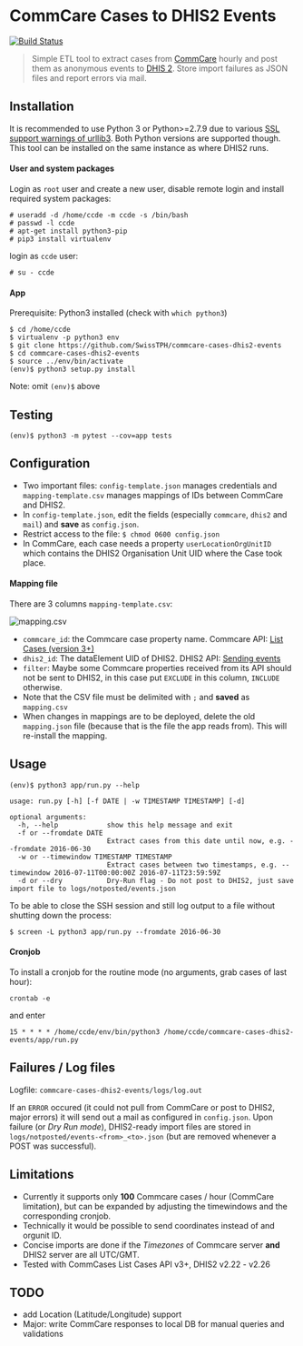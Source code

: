 # CommCare Cases to DHIS2 Events

[![Build Status](https://travis-ci.org/SwissTPH/commcare-cases-dhis2-events.svg?branch=master)](https://travis-ci.org/SwissTPH/commcare-cases-dhis2-events)

> Simple ETL tool to extract cases from [CommCare](https://www.commcarehq.org/home/) hourly and post them as anonymous events to [DHIS 2](https://www.dhis2.org). Store import failures as JSON files and report errors via mail.

## Installation

It is recommended to use Python 3 or Python>=2.7.9 due to various [SSL support warnings of urllib3](https://urllib3.readthedocs.io/en/latest/advanced-usage.html#ssl-warnings). Both Python versions are supported though.
This tool can be installed on the same instance as where DHIS2 runs.

#### User and system packages

Login as `root` user and create a new user, disable remote login and install required system packages:

```
# useradd -d /home/ccde -m ccde -s /bin/bash
# passwd -l ccde
# apt-get install python3-pip
# pip3 install virtualenv
```

login as `ccde` user:

```
# su - ccde
```

#### App

Prerequisite: Python3 installed (check with `which python3`)

```
$ cd /home/ccde
$ virtualenv -p python3 env
$ git clone https://github.com/SwissTPH/commcare-cases-dhis2-events
$ cd commcare-cases-dhis2-events
$ source ../env/bin/activate
(env)$ python3 setup.py install
```
Note: omit `(env)$` above

## Testing

`(env)$ python3 -m pytest --cov=app tests`

## Configuration

- Two important files: `config-template.json` manages credentials and `mapping-template.csv` manages mappings of IDs between CommCare and DHIS2. 
- In `config-template.json`, edit the fields (especially `commcare`, `dhis2` and `mail`) and **save** as `config.json`.
- Restrict access to the file: `$ chmod 0600 config.json`
- In CommCare, each case needs a property `userLocationOrgUnitID` which contains the DHIS2 Organisation Unit UID where the Case took place. 

#### Mapping file

There are 3 columns `mapping-template.csv`:

![mapping.csv](https://i.imgur.com/6XqEVqr.png)

- `commcare_id`: the Commcare case property name. Commcare API: [List Cases (version 3+)](https://confluence.dimagi.com/pages/viewpage.action?pageId=12224287)
- `dhis2_id`: The dataElement UID of DHIS2. DHIS2 API: [Sending events](https://dhis2.github.io/dhis2-docs/master/en/developer/html/webapi_events.html)
- `filter`: Maybe some Commcare properties received from its API should not be sent to DHIS2, in this case put `EXCLUDE` in this column, `INCLUDE` otherwise.
- Note that the CSV file must be delimited with `;` and **saved** as `mapping.csv`
- When changes in mappings are to be deployed, delete the old `mapping.json` file (because that is the file the app reads from). This will re-install the mapping.

## Usage

```
(env)$ python3 app/run.py --help

usage: run.py [-h] [-f DATE | -w TIMESTAMP TIMESTAMP] [-d]

optional arguments:
  -h, --help            show this help message and exit
  -f or --fromdate DATE
                        Extract cases from this date until now, e.g. --fromdate 2016-06-30
  -w or --timewindow TIMESTAMP TIMESTAMP
                        Extract cases between two timestamps, e.g. --timewindow 2016-07-11T00:00:00Z 2016-07-11T23:59:59Z
  -d or --dry           Dry-Run flag - Do not post to DHIS2, just save import file to logs/notposted/events.json
```

To be able to close the SSH session and still log output to a file without shutting down the process:

`$ screen -L python3 app/run.py --fromdate 2016-06-30`

#### Cronjob

To install a cronjob for the routine mode (no arguments, grab cases of last hour):

`crontab -e`

and enter

`15 * * * * /home/ccde/env/bin/python3 /home/ccde/commcare-cases-dhis2-events/app/run.py`

## Failures / Log files

Logfile: `commcare-cases-dhis2-events/logs/log.out`

If an `ERROR` occured (it could not pull from CommCare or post to DHIS2, major errors) it will send out a mail as configured in `config.json`. Upon failure (or _Dry Run mode_), DHIS2-ready import files are stored in `logs/notposted/events-<from>_<to>.json` (but are removed whenever a POST was successful).

## Limitations

- Currently it supports only **100** Commcare cases / hour (CommCare limitation), but can be expanded by adjusting the timewindows and the corresponding cronjob.
- Technically it would be possible to send coordinates instead of and orgunit ID.
- Concise imports are done if the _Timezones_ of Commcare server **and** DHIS2 server are all UTC/GMT.
- Tested with CommCases List Cases API v3+, DHIS2 v2.22 - v2.26

## TODO

- add Location (Latitude/Longitude) support
- Major: write CommCare responses to local DB for manual queries and validations
